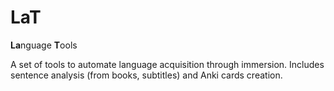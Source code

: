 # LaT

**La**nguage **T**ools

A set of tools to automate language acquisition through immersion. Includes
sentence analysis (from books, subtitles) and Anki cards creation.
